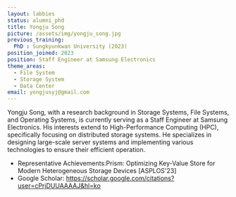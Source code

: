 ```yaml
---
layout: labbies
status: alumni_phd
title: Yongju Song
picture: /assets/img/yongju_song.jpg
previous_training:  
  PhD : Sungkyunkwan University (2023)
position_joined: 2023
position: Staff Engineer at Samsung Electronics
theme_areas:
  - File System
  - Storage System
  - Data Center
email: yongjusyj@gmail.com
---
```


Yongju Song, with a research background in Storage Systems, File Systems, and Operating Systems, is currently serving as a Staff Engineer at Samsung Electronics.
His interests extend to High-Performance Computing (HPC), specifically focusing on distributed storage systems.
He specializes in designing large-scale server systems and implementing various technologies to ensure their efficient operation.
* Representative Achievements:Prism: Optimizing Key-Value Store for Modern Heterogeneous Storage Devices [ASPLOS'23]
* Google Scholar: https://scholar.google.com/citations?user=cPrjDUUAAAAJ&hl=ko
